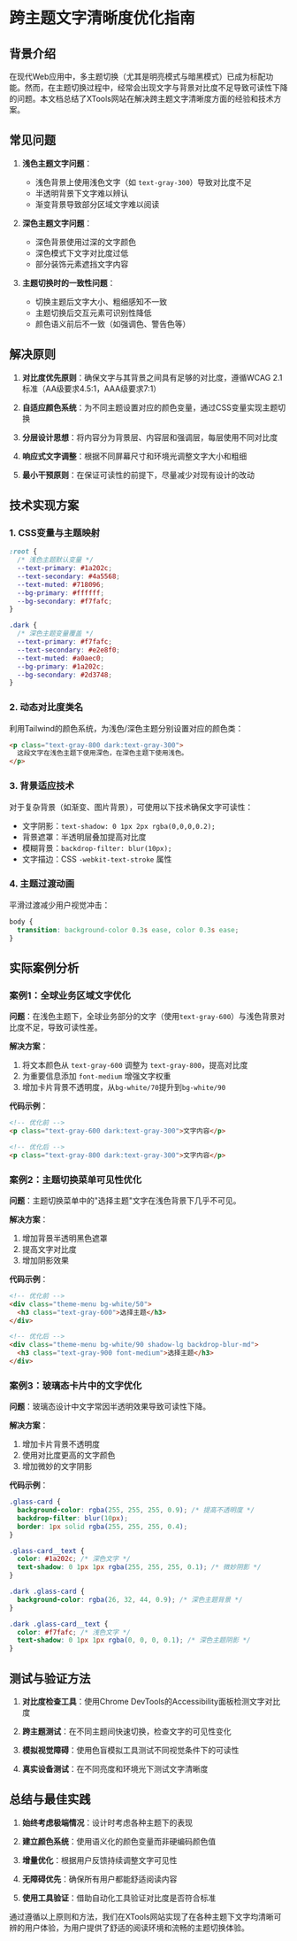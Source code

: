 # 跨主题文字清晰度优化指南

## 背景介绍

在现代Web应用中，多主题切换（尤其是明亮模式与暗黑模式）已成为标配功能。然而，在主题切换过程中，经常会出现文字与背景对比度不足导致可读性下降的问题。本文档总结了XTools网站在解决跨主题文字清晰度方面的经验和技术方案。

## 常见问题

1. **浅色主题文字问题**：
   - 浅色背景上使用浅色文字（如 `text-gray-300`）导致对比度不足
   - 半透明背景下文字难以辨认
   - 渐变背景导致部分区域文字难以阅读

2. **深色主题文字问题**：
   - 深色背景使用过深的文字颜色
   - 深色模式下文字对比度过低
   - 部分装饰元素遮挡文字内容

3. **主题切换时的一致性问题**：
   - 切换主题后文字大小、粗细感知不一致
   - 主题切换后交互元素可识别性降低
   - 颜色语义前后不一致（如强调色、警告色等）

## 解决原则

1. **对比度优先原则**：确保文字与其背景之间具有足够的对比度，遵循WCAG 2.1标准（AA级要求4.5:1，AAA级要求7:1）

2. **自适应颜色系统**：为不同主题设置对应的颜色变量，通过CSS变量实现主题切换

3. **分层设计思想**：将内容分为背景层、内容层和强调层，每层使用不同对比度

4. **响应式文字调整**：根据不同屏幕尺寸和环境光调整文字大小和粗细

5. **最小干预原则**：在保证可读性的前提下，尽量减少对现有设计的改动

## 技术实现方案

### 1. CSS变量与主题映射

```css
:root {
  /* 浅色主题默认变量 */
  --text-primary: #1a202c;
  --text-secondary: #4a5568;
  --text-muted: #718096;
  --bg-primary: #ffffff;
  --bg-secondary: #f7fafc;
}

.dark {
  /* 深色主题变量覆盖 */
  --text-primary: #f7fafc;
  --text-secondary: #e2e8f0;
  --text-muted: #a0aec0;
  --bg-primary: #1a202c;
  --bg-secondary: #2d3748;
}
```

### 2. 动态对比度类名

利用Tailwind的颜色系统，为浅色/深色主题分别设置对应的颜色类：

```html
<p class="text-gray-800 dark:text-gray-300">
  这段文字在浅色主题下使用深色，在深色主题下使用浅色。
</p>
```

### 3. 背景适应技术

对于复杂背景（如渐变、图片背景），可使用以下技术确保文字可读性：

- 文字阴影：`text-shadow: 0 1px 2px rgba(0,0,0,0.2);`
- 背景遮罩：半透明层叠加提高对比度
- 模糊背景：`backdrop-filter: blur(10px);`
- 文字描边：CSS `-webkit-text-stroke` 属性

### 4. 主题过渡动画

平滑过渡减少用户视觉冲击：

```css
body {
  transition: background-color 0.3s ease, color 0.3s ease;
}
```

## 实际案例分析

### 案例1：全球业务区域文字优化

**问题**：在浅色主题下，全球业务部分的文字（使用`text-gray-600`）与浅色背景对比度不足，导致可读性差。

**解决方案**：
1. 将文本颜色从 `text-gray-600` 调整为 `text-gray-800`，提高对比度
2. 为重要信息添加 `font-medium` 增强文字权重
3. 增加卡片背景不透明度，从`bg-white/70`提升到`bg-white/90`

**代码示例**：
```html
<!-- 优化前 -->
<p class="text-gray-600 dark:text-gray-300">文字内容</p>

<!-- 优化后 -->
<p class="text-gray-800 dark:text-gray-300">文字内容</p>
```

### 案例2：主题切换菜单可见性优化

**问题**：主题切换菜单中的"选择主题"文字在浅色背景下几乎不可见。

**解决方案**：
1. 增加背景半透明黑色遮罩
2. 提高文字对比度
3. 增加阴影效果

**代码示例**：
```html
<!-- 优化前 -->
<div class="theme-menu bg-white/50">
  <h3 class="text-gray-600">选择主题</h3>
</div>

<!-- 优化后 -->
<div class="theme-menu bg-white/90 shadow-lg backdrop-blur-md">
  <h3 class="text-gray-900 font-medium">选择主题</h3>
</div>
```

### 案例3：玻璃态卡片中的文字优化

**问题**：玻璃态设计中文字常因半透明效果导致可读性下降。

**解决方案**：
1. 增加卡片背景不透明度
2. 使用对比度更高的文字颜色
3. 增加微妙的文字阴影

**代码示例**：
```css
.glass-card {
  background-color: rgba(255, 255, 255, 0.9); /* 提高不透明度 */
  backdrop-filter: blur(10px);
  border: 1px solid rgba(255, 255, 255, 0.4);
}

.glass-card__text {
  color: #1a202c; /* 深色文字 */
  text-shadow: 0 1px 1px rgba(255, 255, 255, 0.1); /* 微妙阴影 */
}

.dark .glass-card {
  background-color: rgba(26, 32, 44, 0.9); /* 深色主题背景 */
}

.dark .glass-card__text {
  color: #f7fafc; /* 浅色文字 */
  text-shadow: 0 1px 1px rgba(0, 0, 0, 0.1); /* 深色主题阴影 */
}
```

## 测试与验证方法

1. **对比度检查工具**：使用Chrome DevTools的Accessibility面板检测文字对比度

2. **跨主题测试**：在不同主题间快速切换，检查文字的可见性变化

3. **模拟视觉障碍**：使用色盲模拟工具测试不同视觉条件下的可读性

4. **真实设备测试**：在不同亮度和环境光下测试文字清晰度

## 总结与最佳实践

1. **始终考虑极端情况**：设计时考虑各种主题下的表现

2. **建立颜色系统**：使用语义化的颜色变量而非硬编码颜色值

3. **增量优化**：根据用户反馈持续调整文字可见性

4. **无障碍优先**：确保所有用户都能舒适阅读内容

5. **使用工具验证**：借助自动化工具验证对比度是否符合标准

通过遵循以上原则和方法，我们在XTools网站实现了在各种主题下文字均清晰可辨的用户体验，为用户提供了舒适的阅读环境和流畅的主题切换体验。 